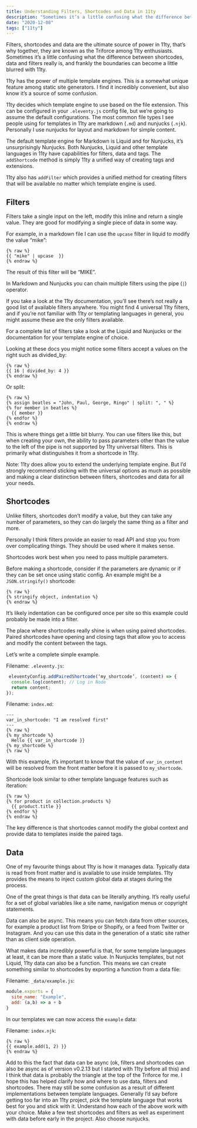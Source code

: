 ```yaml
---
title: Understanding Filters, Shortcodes and Data in 11ty
description: "Sometimes it’s a little confusing what the difference between shortcodes, data and filters really is, and frankly the boundaries can become a little blurred with 11ty."
date: "2020-12-08"
tags: ["11ty"]
---
```


Filters, shortcodes and data are the ultimate source of power in 11ty, that’s why together, they are known as the Triforce among 11ty enthusiasts. Sometimes it’s a little confusing what the difference between shortcodes, data and filters really is, and frankly the boundaries can become a little blurred with 11ty. 

11ty has the power of multiple template engines. This is a somewhat unique feature among static site generators. I find it incredibly convenient, but also know it’s a source of some confusion.

11ty decides which template engine to use based on the file extension. This can be configured in your `.eleventy.js` config file, but we’re going to assume the default configurations. The most common file types I see people using for templates in 11ty are markdown (`.md`) and nunjucks (`.njk`). Personally I use nunjucks for layout and markdown for simple content.

The default template engine for Markdown is Liquid and for Nunjucks, it’s unsurprisingly Nunjucks. Both Nunjucks, Liquid and other template languages in 11ty have capabilities for filters, data and tags. The `addShortcode` method is simply 11ty a unified way of creating tags and extensions.

11ty also has `addFilter` which provides a unified method for creating filters that will be available no matter which template engine is used.

## Filters

Filters take a single input on the left, modify this inline and return a single value. They are good for modifying a single piece of data in some way.


For example, in a markdown file I can use the `upcase` filter in liquid to modify the value “mike”:

```
{% raw %}
{{ "mike" | upcase  }}
{% endraw %}
```
The result of this filter will be “MIKE”.

In Markdown and Nunjucks you can chain multiple filters using the pipe (`|`) operator.

If you take a look at the 11ty documentation, you’ll see there’s not really a good list of available filters anywhere. You might find 4 universal 11ty filters, and if you’re not familiar with 11ty or templating languages in general, you might assume these are the only filters available.

For a complete list of filters take a look at the Liquid and Nunjucks or the documentation for your template engine of choice.

Looking at these docs you might notice some filters accept a values on the right such as divided_by:

```
{% raw %}
{{ 16 | divided_by: 4 }}
{% endraw %}
```

Or split:

```
{% raw %}
{% assign beatles = "John, Paul, George, Ringo" | split: ", " %}
{% for member in beatles %}
  {{ member }}
{% endfor %}
{% endraw %}
```

This is where things get a little bit blurry. You can use filters like this, but when creating your own, the ability to pass parameters other than the value to the left of the pipe is not supported by 11ty universal filters. This is primarily what distinguishes it from a shortcode in 11ty.  

Note: 11ty does allow you to extend the underlying template engine. But I’d strongly recommend sticking with the universal options as much as possible and making a clear distinction between filters, shortcodes and data for all your needs. 

## Shortcodes

Unlike filters, shortcodes don’t modify a value, but they can take any number of parameters, so they can do largely the same thing as a filter and more.

Personally I think filters provide an easier to read API and stop you from over complicating things. They should be used where it makes sense. 

Shortcodes work best when you need to pass multiple parameters.

Before making a shortcode, consider if the parameters are dynamic or if they can be set once using static config. An example might be a `JSON.stringify()` shortcode:

```
{% raw %}
{% stringify object, indentation %}
{% endraw %}
```
It’s likely indentation can be configured once per site so this example could probably be made into a filter.

The place where shortcodes really shine is when using paired shortcodes. Paired shortcodes have opening and closing tags that allow you to access and modify the content between the tags.

Let’s write a complete simple example.

Filename: `.eleventy.js`:
```js
 eleventyConfig.addPairedShortcode(‘my_shortcode’, (content) => {
  console.log(content); // Log in Node
  return content;
});
```

Filename: `index.md`:
```
---
var_in_shortcode: "I am resolved first"
---
{% raw %}
{% my_shortcode %}
  Hello {{ var_in_shortcode }}
{% my_shortcode %}
{% raw %}
```
With this example, it’s important to know that the value of `var_in_content` will be resolved from the front matter before it is passed to `my_shortcode`. 

Shortcode look similar to other template language features such as iteration:

```
{% raw %}
{% for product in collection.products %}
  {{ product.title }}
{% endfor %}
{% endraw %}
```

The key difference is that shortcodes cannot modify the global context and provide data to templates inside the paired tags.

## Data

One of my favourite things about 11ty is how it manages data. Typically data is read from front matter and is available to use inside templates. 11ty provides the means to inject custom global data at stages during the process.

One of the great things is that data can be literally anything. It’s really useful for a set of global variables like a site name, navigation menus or copyright statements.

Data can also be async. This means you can fetch data from other sources, for example a product list from Stripe or Shopify, or a feed from Twitter or Instagram. And you can use this data in the generation of a static site rather than as client side operation.

What makes data incredibly powerful is that, for some template languages at least, it can be more than a static value. In Nunjucks templates, but not Liquid, 11ty data can also be a function. This means we can create something similar to shortcodes by exporting a function from a data file:

Filename: `_data/example.js`:
```js
module.exports = {
  site_name: "Example",
  add: (a,b) => a + b
}
```

In our templates we can now access the `example` data:

Filename: `index.njk`:
```
{% raw %}
{{ example.add(1, 2) }}
{% endraw %}
```

Add to this the fact that data can be async (ok, filters and shortcodes can also be async as of version v0.2.13 but I started with 11ty before all this) and I think that data is probably the triangle at the top of the Triforce for me.
I hope this has helped clarify how and where to use data, filters and shortcodes. There may still be some confusion as a result of different implementations between template languages. Generally I’d say  before getting too far into an 11ty project, pick the template language that works best for you and stick with it. Understand how each of the above work with your choice. Make a few test shortcodes and filters as well as experiment with data before early in the project. Also choose nunjucks.

 

